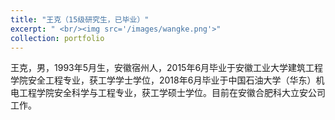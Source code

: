 ```yaml
---
title: "王克（15级研究生，已毕业）"
excerpt: " <br/><img src='/images/wangke.png'>"
collection: portfolio
---
```

王克，男，1993年5月生，安徽宿州人，2015年6月毕业于安徽工业大学建筑工程学院安全工程专业，获工学学士学位，2018年6月毕业于中国石油大学（华东）机电工程学院安全科学与工程专业，获工学硕士学位。目前在安徽合肥科大立安公司工作。